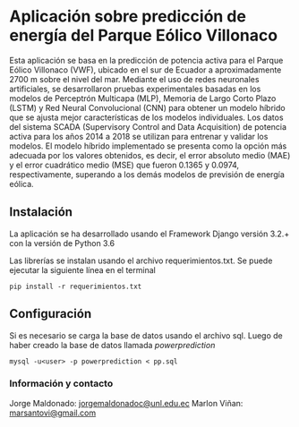 # Aplicación sobre predicción de energía del Parque Eólico Villonaco

Esta aplicación se basa en la predicción de potencia activa para el Parque Eólico Villonaco (VWF), ubicado en el sur de Ecuador a aproximadamente 2700 m sobre el nivel del mar. Mediante el uso de redes neuronales artificiales, se desarrollaron pruebas experimentales basadas en los modelos de Perceptrón Multicapa (MLP), Memoria de Largo Corto Plazo (LSTM) y Red Neural Convolucional (CNN) para obtener un modelo híbrido que se ajusta mejor características de los modelos individuales. Los datos del sistema SCADA (Supervisory Control and Data Acquisition) de potencia activa para los años 2014 a 2018 se utilizan para entrenar y validar los modelos. El modelo híbrido implementado se presenta como la opción más adecuada por los valores obtenidos, es decir, el error absoluto medio (MAE) y el error cuadrático medio (MSE) que fueron 0.1365 y 0.0974, respectivamente, superando a los demás modelos de previsión de energía eólica.

## Instalación 

La aplicación se ha desarrollado usando el Framework Django versión 3.2.+ con la versión de Python 3.6

Las librerías se instalan usando el archivo requerimientos.txt. Se puede ejecutar la siguiente línea en el terminal

`pip install -r requerimientos.txt`

## Configuración 

Si es necesario se carga la base de datos usando el archivo sql. Luego de haber creado la base de datos llamada _powerprediction_ 

`mysql -u<user> -p powerprediction < pp.sql`

### Información y contacto

Jorge Maldonado: jorgemaldonadoc@unl.edu.ec 
Marlon Viñan: marsantovi@gmail.com 



